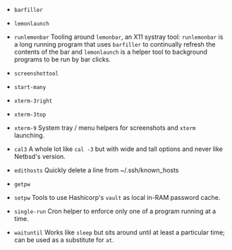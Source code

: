 * `barfiller`
* `lemonlaunch`
* `runlemonbar`
  Tooling around `lemonbar`, an X11 systray tool: `runlemonbar` is a long
  running program that uses `barfiller` to continually refresh the contents
  of the bar and `lemonlaunch` is a helper tool to background programs to
  be run by bar clicks. 


* `screenshottool`
* `start-many`
* `xterm-3right`
* `xterm-3top`
* `xterm-9`
  System tray / menu helpers for screenshots and `xterm` launching.


* `cal3`
  A whole lot like `cal -3` but with wide and tall options and never like
  Netbsd's version.


* `edithosts`
  Quickly delete a line from ~/.ssh/known_hosts


* `getpw`
* `setpw`
  Tools to use Hashicorp's `vault` as local in-RAM password cache.


* `single-run`
  Cron helper to enforce only one of a program running at a time.


* `waituntil`
  Works like `sleep` but sits around until at least a particular time; can
  be used as a substitute for `at`.
